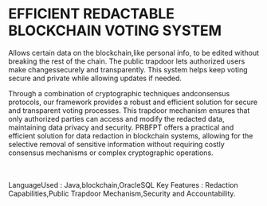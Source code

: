 # EFFICIENT REDACTABLE BLOCKCHAIN VOTING SYSTEM

Allows certain data on the blockchain,like personal info, to be edited without breaking the rest of the chain. The public trapdoor lets authorized users make changessecurely and transparently. This system helps keep voting secure and private while allowing updates if needed.
<br>

Through a combination of cryptographic techniques andconsensus protocols, our framework provides a robust and efficient solution for secure and transparent voting processes. This trapdoor mechanism ensures that only authorized parties can access and modify the redacted data, maintaining data privacy and security. PRBFPT offers a practical and efficient solution for data redaction in blockchain systems, allowing for the selective removal of sensitive information without requiring costly consensus mechanisms or complex cryptographic operations.

<br><br>
       LanguageUsed : Java,blockchain,OracleSQL
       Key Features  : Redaction Capabilities,Public Trapdoor Mechanism,Security and Accountability. 
